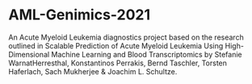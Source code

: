# AML-Genimics-2021
An Acute Myeloid Leukemia diagnostics project based on the research outlined in Scalable Prediction of Acute Myeloid Leukemia Using High-Dimensional Machine Learning and Blood Transcriptomics by Stefanie WarnatHerresthal, Konstantinos Perrakis, Bernd Taschler, Torsten Haferlach, Sach Mukherjee &amp; Joachim L. Schultze.
